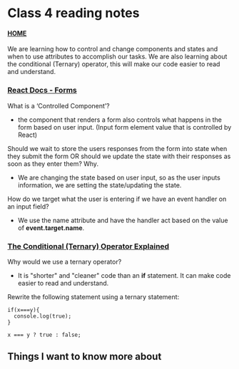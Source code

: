 # Class 4 reading notes

#### [HOME](https://cesarderio.github.io/reading-notes/)

We are learning how to control and change components and states and when to use attributes to accomplish our tasks. We are also learning about the conditional (Ternary) operator, this will make our code easier to read and understand.

### [React Docs - Forms](https://reactjs.org/docs/forms.html)

What is a ‘Controlled Component’?

* the component that renders a form also controls what happens in the form based on user input. (Input form element value that is controlled by React)

Should we wait to store the users responses from the form into state when they submit the form OR should we update the state with their responses as soon as they enter them? Why.

* We are changing the state based on user input, so as the user inputs information, we are setting the state/updating the state.

How do we target what the user is entering if we have an event handler on an input field?

* We use the name attribute and have the handler act based on the value of **event.target.name**.

### [The Conditional (Ternary) Operator Explained](https://codeburst.io/javascript-the-conditional-ternary-operator-explained-cac7218beeff)

Why would we use a ternary operator?

* It is "shorter" and "cleaner" code than an **if** statement. It can make code easier to read and understand.

Rewrite the following statement using a ternary statement:

    if(x===y){
      console.log(true);
    }

    x === y ? true : false;

## Things I want to know more about
